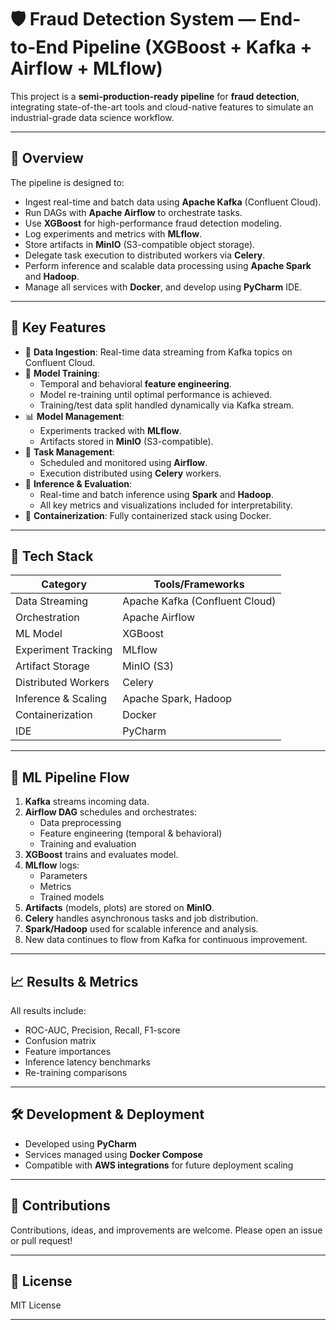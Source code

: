 # 🛡️ Fraud Detection System — End-to-End Pipeline (XGBoost + Kafka + Airflow + MLflow)

This project is a **semi-production-ready pipeline** for **fraud detection**, integrating state-of-the-art tools and cloud-native features to simulate an industrial-grade data science workflow.

---

## 🚀 Overview

The pipeline is designed to:
- Ingest real-time and batch data using **Apache Kafka** (Confluent Cloud).
- Run DAGs with **Apache Airflow** to orchestrate tasks.
- Use **XGBoost** for high-performance fraud detection modeling.
- Log experiments and metrics with **MLflow**.
- Store artifacts in **MinIO** (S3-compatible object storage).
- Delegate task execution to distributed workers via **Celery**.
- Perform inference and scalable data processing using **Apache Spark** and **Hadoop**.
- Manage all services with **Docker**, and develop using **PyCharm** IDE.

---

## 🧠 Key Features

- 📡 **Data Ingestion**: Real-time data streaming from Kafka topics on Confluent Cloud.
- 🎯 **Model Training**: 
  - Temporal and behavioral **feature engineering**.
  - Model re-training until optimal performance is achieved.
  - Training/test data split handled dynamically via Kafka stream.
- 📊 **Model Management**:
  - Experiments tracked with **MLflow**.
  - Artifacts stored in **MinIO** (S3-compatible).
- 🧵 **Task Management**:
  - Scheduled and monitored using **Airflow**.
  - Execution distributed using **Celery** workers.
- 🔎 **Inference & Evaluation**:
  - Real-time and batch inference using **Spark** and **Hadoop**.
  - All key metrics and visualizations included for interpretability.
- 🐳 **Containerization**: Fully containerized stack using Docker.

---

## 🧰 Tech Stack

| Category          | Tools/Frameworks |
|------------------|------------------|
| Data Streaming    | Apache Kafka (Confluent Cloud) |
| Orchestration     | Apache Airflow |
| ML Model          | XGBoost |
| Experiment Tracking | MLflow |
| Artifact Storage  | MinIO (S3) |
| Distributed Workers | Celery |
| Inference & Scaling | Apache Spark, Hadoop |
| Containerization  | Docker |
| IDE               | PyCharm |

---

## 🧪 ML Pipeline Flow

1. **Kafka** streams incoming data.
2. **Airflow DAG** schedules and orchestrates:
   - Data preprocessing
   - Feature engineering (temporal & behavioral)
   - Training and evaluation
3. **XGBoost** trains and evaluates model.
4. **MLflow** logs:
   - Parameters
   - Metrics
   - Trained models
5. **Artifacts** (models, plots) are stored on **MinIO**.
6. **Celery** handles asynchronous tasks and job distribution.
7. **Spark/Hadoop** used for scalable inference and analysis.
8. New data continues to flow from Kafka for continuous improvement.

---

## 📈 Results & Metrics

All results include:
- ROC-AUC, Precision, Recall, F1-score
- Confusion matrix
- Feature importances
- Inference latency benchmarks
- Re-training comparisons

---

## 🛠️ Development & Deployment

- Developed using **PyCharm**
- Services managed using **Docker Compose**
- Compatible with **AWS integrations** for future deployment scaling

---

## 🤝 Contributions

Contributions, ideas, and improvements are welcome. Please open an issue or pull request!

---

## 📄 License

MIT License

---



